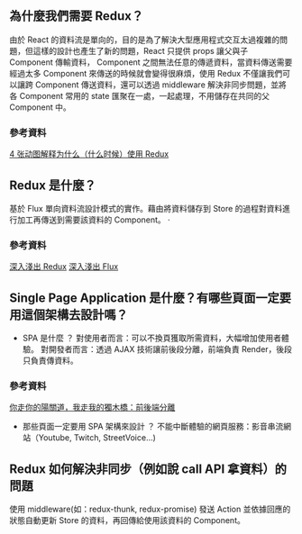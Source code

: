 ## 為什麼我們需要 Redux？
由於 React 的資料流是單向的，目的是為了解決大型應用程式交互太過複雜的問題，但這樣的設計也產生了新的問題，React 只提供 props 讓父與子 Component 傳輸資料， Component 之間無法任意的傳遞資料，當資料傳送需要經過太多 Component 來傳送的時候就會變得很麻煩，使用 Redux 不僅讓我們可以讓跨 Component 傳送資料，還可以透過 middleware 解決非同步問題，並將各 Component 常用的 state 匯聚在一處，一起處理，不用儲存在共同的父 Component 中。

### 參考資料
[4 张动图解释为什么（什么时候）使用 Redux](https://segmentfault.com/a/1190000012142449)

## Redux 是什麼？
基於 Flux 單向資料流設計模式的實作。藉由將資料儲存到 Store 的過程對資料進行加工再傳送到需要該資料的 Component。
·
### 參考資料
[深入淺出 Redux](https://medium.com/4cats-io/%E6%B7%B1%E5%85%A5%E6%B7%BA%E5%87%BA-redux-7b08403c4957)
[深入淺出 Flux](https://medium.com/4cats-io/%E6%B7%B1%E5%85%A5%E6%B7%BA%E5%87%BA-flux-44a48c320e11)

## Single Page Application 是什麼？有哪些頁面一定要用這個架構去設計嗎？
- SPA 是什麼 ？
對使用者而言：可以不換頁獲取所需資料，大幅增加使用者體驗。
對開發者而言：透過 AJAX 技術讓前後段分離，前端負責 Render，後段只負責傳資料。

### 參考資料
[你走你的陽關道，我走我的獨木橋：前後端分離](https://ithelp.ithome.com.tw/articles/10187675)

- 那些頁面一定要用 SPA 架構來設計 ？
不能中斷體驗的網頁服務：影音串流網站（Youtube, Twitch, StreetVoice...)

## Redux 如何解決非同步（例如說 call API 拿資料）的問題
使用 middleware(如：redux-thunk, redux-promise) 發送 Action 並依據回應的狀態自動更新 Store 的資料，再回傳給使用該資料的 Component。